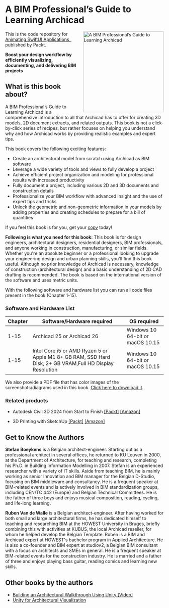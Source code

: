 # A BIM Professional’s Guide to Learning Archicad 

<a href="https://www.packtpub.com/product/a-bim-professionals-guide-to-learning-archicad/9781803246574"><img src="https://content.packt.com/B18326/cover_image_small.jpg" alt="A BIM Professional’s Guide to Learning Archicad" height="256px" align="right"></a>

This is the code repository for [Animating SwiftUI Applications ](https://www.packtpub.com/product/a-bim-professionals-guide-to-learning-archicad/9781803246574), published by Packt.

**Boost your design workflow by efficiently visualizing, documenting, and delivering BIM projects**

## What is this book about?
A BIM Professional’s Guide to Learning Archicad is a comprehensive introduction to all that Archicad has to offer for creating 3D models, 2D document extracts, and related outputs. This book is not a click-by-click series of recipes, but rather focuses on helping you understand why and how Archicad works by providing realistic examples and expert tips.

This book covers the following exciting features:
* Create an architectural model from scratch using Archicad as BIM software
* Leverage a wide variety of tools and views to fully develop a project
* Achieve efficient project organization and modeling for professional results with increased productivity
* Fully document a project, including various 2D and 3D documents and construction details
* Professionalize your BIM workflow with advanced insight and the use of expert tips and tricks
* Unlock the geometric and non-geometric information in your models by adding properties and creating schedules to prepare for a bill of quantities

If you feel this book is for you, get your [copy](https://www.amazon.com/BIM-Professionals-Guide-Learning-Archicad/dp/180324657X/ref=tmm_pap_swatch_0?_encoding=UTF8&qid=&sr=) today!

**Following is what you need for this book:**
This book is for design engineers, architectural designers, residential designers, BIM professionals, and anyone working in construction, manufacturing, or similar fields. Whether you're an absolute beginner or a professional looking to upgrade your engineering design and urban planning skills, you'll find this book useful. Although no prior knowledge of Archicad is necessary, knowledge of construction (architectural design) and a basic understanding of 2D CAD drafting is recommended. The book is based on the international version of the software and uses metric units.

With the following software and hardware list you can run all code files present in the book (Chapter 1-15).

### Software and Hardware List
| Chapter | Software/Hardware required | OS required |
| -------- | ------------------------------------ | ----------------------------------- |
| 1-15 | Archicad 25 or Archicad 26 | Windows 10 64-bit or macOS 10.15 |
| 1-15 | Intel Core i5 or AMD Ryzen 5 or Apple M1 8+ GB RAM, SSD Hard Disk, 2+ GB VRAM,Full HD Display Resolution | Windows 10 64-bit or macOS 10.15 |


We also provide a PDF file that has color images of the screenshots/diagrams used in this book. [Click here to download it](https://packt.link/JIoo1).


### Related products
* Autodesk Civil 3D 2024 from Start to Finish [[Packt]](https://www.packtpub.com/product/autodesk-civil-3d-2024-from-start-to-finish/9781803239064) [[Amazon]](https://www.amazon.com/Autodesk-Civil-Start-Finish-step/dp/1803239069)

* 3D Printing with SketchUp [[Packt]](https://www.packtpub.com/product/3d-printing-with-sketchup-second-edition/9781803237350) [[Amazon]](https://www.amazon.com/3D-Printing-SketchUp-print-ready-transform/dp/180323735X)


## Get to Know the Authors

**Stefan Boeykens** 
is a Belgian architect-engineer. Starting out as a professional architect in several offices, he returned to KU Leuven in 2000, at the Department of Architecture, for teaching and research, completing his Ph.D. in Building Information Modelling in 2007. Stefan is an experienced researcher with a variety of IT skills. Aside from teaching BIM, he is mainly working as senior Innovation and BIM manager for the Belgian D-Studio, focusing on BIM middleware and consultancy. He is a frequent speaker at BIM-related events and is actively involved in BIM standardization groups, including CEN/TC 442 (Europe) and Belgian Technical Committees. He is the father of three boys and enjoys musical composition, reading, cycling, and life-long learning.


**Ruben Van de Walle**
is a Belgian architect-engineer. After having worked for both small and large architectural firms, he has dedicated himself to teaching and researching BIM at the HOWEST University in Bruges, briefly combining this with activities at KUBUS, the local Archicad reseller, for whom he helped develop the Belgian Template. Ruben is a BIM and Archicad expert at HOWEST's bachelor program in Applied Architecture. He is also a co-founder and BIM expert at studiov2, a Belgian BIM consultant with a focus on architects and SMEs in general. He is a frequent speaker at BIM-related events for the construction industry. He is married and a father of three and enjoys playing bass guitar, reading comics and learning new skills.

## Other books by the authors
* [Building an Architectural Walkthrough Using Unity [Video]](https://www.packtpub.com/product/building-an-architectural-walkthrough-using-unity-video/9781783559909)
* [Unity for Architectural Visualization](https://www.packtpub.com/product/unity-for-architectural-visualization/9781783559060)
